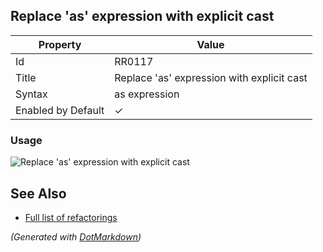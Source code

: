 ## Replace 'as' expression with explicit cast

| Property           | Value                                      |
| ------------------ | ------------------------------------------ |
| Id                 | RR0117                                     |
| Title              | Replace 'as' expression with explicit cast |
| Syntax             | as expression                              |
| Enabled by Default | &#x2713;                                   |

### Usage

![Replace 'as' expression with explicit cast](../../images/refactorings/ReplaceAsExpressionWithExplicitCast.png)

## See Also

* [Full list of refactorings](Refactorings.md)


*\(Generated with [DotMarkdown](http://github.com/JosefPihrt/DotMarkdown)\)*